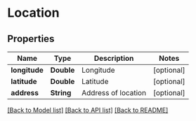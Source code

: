 # Location

## Properties
Name | Type | Description | Notes
------------ | ------------- | ------------- | -------------
**longitude** | **Double** | Longitude | [optional] 
**latitude** | **Double** | Latitude | [optional] 
**address** | **String** | Address of location | [optional] 

[[Back to Model list]](../README.md#documentation-for-models) [[Back to API list]](../README.md#documentation-for-api-endpoints) [[Back to README]](../README.md)


